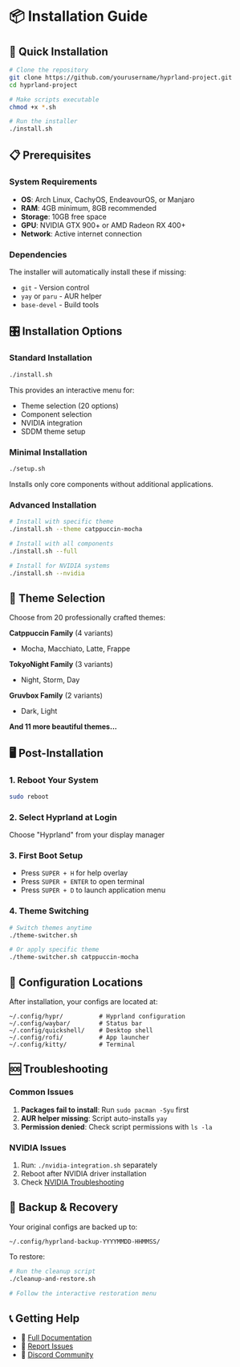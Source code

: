 # 📦 Installation Guide

## 🚀 Quick Installation

```bash
# Clone the repository
git clone https://github.com/yourusername/hyprland-project.git
cd hyprland-project

# Make scripts executable
chmod +x *.sh

# Run the installer
./install.sh
```

## 📋 Prerequisites

### System Requirements
- **OS**: Arch Linux, CachyOS, EndeavourOS, or Manjaro
- **RAM**: 4GB minimum, 8GB recommended
- **Storage**: 10GB free space
- **GPU**: NVIDIA GTX 900+ or AMD Radeon RX 400+
- **Network**: Active internet connection

### Dependencies
The installer will automatically install these if missing:
- `git` - Version control
- `yay` or `paru` - AUR helper
- `base-devel` - Build tools

## 🎛️ Installation Options

### Standard Installation
```bash
./install.sh
```
This provides an interactive menu for:
- Theme selection (20 options)
- Component selection
- NVIDIA integration
- SDDM theme setup

### Minimal Installation
```bash
./setup.sh
```
Installs only core components without additional applications.

### Advanced Installation
```bash
# Install with specific theme
./install.sh --theme catppuccin-mocha

# Install with all components
./install.sh --full

# Install for NVIDIA systems
./install.sh --nvidia
```

## 🎨 Theme Selection

Choose from 20 professionally crafted themes:

**Catppuccin Family** (4 variants)
- Mocha, Macchiato, Latte, Frappe

**TokyoNight Family** (3 variants)  
- Night, Storm, Day

**Gruvbox Family** (2 variants)
- Dark, Light

**And 11 more beautiful themes...**

## 🖥️ Post-Installation

### 1. Reboot Your System
```bash
sudo reboot
```

### 2. Select Hyprland at Login
Choose "Hyprland" from your display manager

### 3. First Boot Setup
- Press `SUPER + H` for help overlay
- Press `SUPER + ENTER` to open terminal
- Press `SUPER + D` to launch application menu

### 4. Theme Switching
```bash
# Switch themes anytime
./theme-switcher.sh

# Or apply specific theme
./theme-switcher.sh catppuccin-mocha
```

## 🔧 Configuration Locations

After installation, your configs are located at:
```
~/.config/hypr/          # Hyprland configuration
~/.config/waybar/        # Status bar
~/.config/quickshell/    # Desktop shell
~/.config/rofi/          # App launcher
~/.config/kitty/         # Terminal
```

## 🆘 Troubleshooting

### Common Issues
1. **Packages fail to install**: Run `sudo pacman -Syu` first
2. **AUR helper missing**: Script auto-installs `yay`
3. **Permission denied**: Check script permissions with `ls -la`

### NVIDIA Issues
1. Run: `./nvidia-integration.sh` separately
2. Reboot after NVIDIA driver installation
3. Check [NVIDIA Troubleshooting](../troubleshooting/nvidia.md)

## 🔄 Backup & Recovery

Your original configs are backed up to:
```
~/.config/hyprland-backup-YYYYMMDD-HHMMSS/
```

To restore:
```bash
# Run the cleanup script
./cleanup-and-restore.sh

# Follow the interactive restoration menu
```

## 📞 Getting Help

- 📖 [Full Documentation](../README.md)
- 🐛 [Report Issues](https://github.com/yourusername/hyprland-project/issues)
- 💬 [Discord Community](https://discord.gg/your-server)
